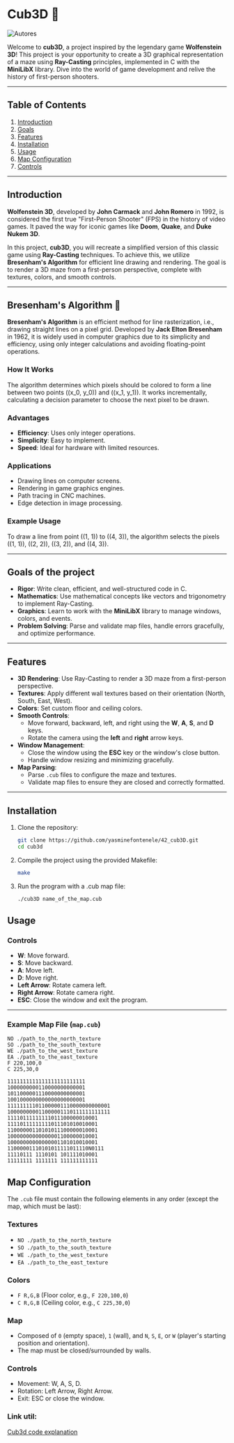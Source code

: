 # Cub3D 🎲
![Autores](https://img.shields.io/badge/Autores-yasminefontenele%20%26%20EMcova-blue) 

Welcome to **cub3D**, a project inspired by the legendary game **Wolfenstein 3D**! This project is your opportunity to create a 3D graphical representation of a maze using **Ray-Casting** principles, implemented in C with the **MiniLibX** library. Dive into the world of game development and relive the history of first-person shooters.

---

## Table of Contents

1. [Introduction](#introduction)
2. [Goals](#goals)
3. [Features](#features)
4. [Installation](#installation)
5. [Usage](#usage)
6. [Map Configuration](#map-configuration)
7. [Controls](#controls)

---

## Introduction

**Wolfenstein 3D**, developed by **John Carmack** and **John Romero** in 1992, is considered the first true "First-Person Shooter" (FPS) in the history of video games. It paved the way for iconic games like **Doom**, **Quake**, and **Duke Nukem 3D**.

In this project, **cub3D**, you will recreate a simplified version of this classic game using **Ray-Casting** techniques. To achieve this, we utilize **Bresenham's Algorithm** for efficient line drawing and rendering. The goal is to render a 3D maze from a first-person perspective, complete with textures, colors, and smooth controls.

---

## Bresenham's Algorithm 🌟

**Bresenham's Algorithm** is an efficient method for line rasterization, i.e., drawing straight lines on a pixel grid. Developed by **Jack Elton Bresenham** in 1962, it is widely used in computer graphics due to its simplicity and efficiency, using only integer calculations and avoiding floating-point operations.

### How It Works

The algorithm determines which pixels should be colored to form a line between two points \((x_0, y_0)\) and \((x_1, y_1)\). It works incrementally, calculating a decision parameter to choose the next pixel to be drawn.

### Advantages

- **Efficiency**: Uses only integer operations.
- **Simplicity**: Easy to implement.
- **Speed**: Ideal for hardware with limited resources.

### Applications

- Drawing lines on computer screens.
- Rendering in game graphics engines.
- Path tracing in CNC machines.
- Edge detection in image processing.

### Example Usage

To draw a line from point \((1, 1)\) to \((4, 3)\), the algorithm selects the pixels \((1, 1)\), \((2, 2)\), \((3, 2)\), and \((4, 3)\).

---

## Goals of the project

- **Rigor**: Write clean, efficient, and well-structured code in C.
- **Mathematics**: Use mathematical concepts like vectors and trigonometry to implement Ray-Casting.
- **Graphics**: Learn to work with the **MiniLibX** library to manage windows, colors, and events.
- **Problem Solving**: Parse and validate map files, handle errors gracefully, and optimize performance.

---

## Features

- **3D Rendering**: Use Ray-Casting to render a 3D maze from a first-person perspective.
- **Textures**: Apply different wall textures based on their orientation (North, South, East, West).
- **Colors**: Set custom floor and ceiling colors.
- **Smooth Controls**:
  - Move forward, backward, left, and right using the **W**, **A**, **S**, and **D** keys.
  - Rotate the camera using the **left** and **right** arrow keys.
- **Window Management**:
  - Close the window using the **ESC** key or the window's close button.
  - Handle window resizing and minimizing gracefully.
- **Map Parsing**:
  - Parse `.cub` files to configure the maze and textures.
  - Validate map files to ensure they are closed and correctly formatted.

---

## Installation

1. Clone the repository:
   ```bash
   git clone https://github.com/yasminefontenele/42_cub3D.git
   cd cub3d
2. Compile the project using the provided Makefile:
   ```bash
   make
3. Run the program with a .cub map file:
   ```bash
   ./cub3D name_of_the_map.cub

## Usage

### Controls

- **W**: Move forward.
- **S**: Move backward.
- **A**: Move left.
- **D**: Move right.
- **Left Arrow**: Rotate camera left.
- **Right Arrow**: Rotate camera right.
- **ESC**: Close the window and exit the program.

---

### Example Map File (`map.cub`)

```plaintext
NO ./path_to_the_north_texture
SO ./path_to_the_south_texture
WE ./path_to_the_west_texture
EA ./path_to_the_east_texture
F 220,100,0
C 225,30,0

1111111111111111111111111
1000000000110000000000001
1011000001110000000000001
1001000000000000000000001
111111111011000001110000000000001
100000000011000001110111111111111
11110111111111011100000010001
11110111111111011101010010001
11000000110101011100000010001
10000000000000001100000010001
10000000000000001101010010001
11000001110101011111011110N0111
11110111 1110101 101111010001
11111111 1111111 111111111111
```

## Map Configuration

The `.cub` file must contain the following elements in any order (except the map, which must be last):

### Textures

- `NO ./path_to_the_north_texture`
- `SO ./path_to_the_south_texture`
- `WE ./path_to_the_west_texture`
- `EA ./path_to_the_east_texture`

### Colors

- `F R,G,B` (Floor color, e.g., `F 220,100,0`)
- `C R,G,B` (Ceiling color, e.g., `C 225,30,0`)

### Map

- Composed of `0` (empty space), `1` (wall), and `N`, `S`, `E`, or `W` (player's starting position and orientation).
- The map must be closed/surrounded by walls.

### Controls

- Movement: W, A, S, D.
- Rotation: Left Arrow, Right Arrow.
- Exit: ESC or close the window.

### Link util:

[Cub3d code explanation](https://hackmd.io/@nszl/H1LXByIE2)
